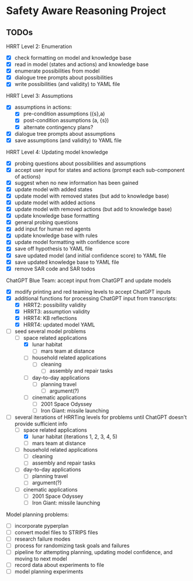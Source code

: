 # Safety Aware Reasoning Project

## TODOs

HRRT Level 2: Enumeration
- [x] check formatting on model and knowledge base
- [x] read in model (states and actions) and knowledge base
- [x] enumerate possibilities from model
- [x] dialogue tree prompts about possibilities
- [x] write possibilities (and validity) to YAML file

HRRT Level 3: Assumptions
- [x] assumptions in actions:
	- [x] pre-condition assumptions ({s},a)
	- [x] post-condition assumptions (a, {s})
	- [x] alternate contingency plans?
- [x] dialogue tree prompts about assumptions
- [x] save assumptions (and validity) to YAML file

HRRT Level 4: Updating model knowledge
- [x] probing questions about possibilities and assumptions
- [x] accept user input for states and actions (prompt each sub-component of actions)
- [x] suggest when no new information has been gained
- [x] update model with added states
- [x] update model with removed states (but add to knowledge base)
- [x] update model with added actions
- [x] update model with removed actions (but add to knowledge base)
- [x] update knowledge base formatting
- [x] general probing questions
- [x] add input for human red agents
- [x] update knowledge base with rules
- [x] update model formatting with confidence score
- [x] save off hypothesis to YAML file
- [x] save updated model (and initial confidence score) to YAML file
- [x] save updated knowledge base to YAML file
- [x] remove SAR code and SAR todos

ChatGPT Blue Team: accept input from ChatGPT and update models
- [x] modify printing and red teaming levels to accept ChatGPT inputs
- [x] additional functions for processing ChatGPT input from transcripts:
	- [x] HRRT2: possibility validity
	- [x] HRRT3: assumption validity
	- [x] HRRT4: KB reflections
	- [x] HRRT4: updated model YAML
- [ ] seed several model problems
  - [ ] space related applications
	  - [x] lunar habitat
		- [ ] mars team at distance
	- [ ] household related applications
	  - [ ] cleaning
		- [ ] assembly and repair tasks
	- [ ] day-to-day applications
	  - [ ] planning travel
		- [ ] argument(?)
	- [ ] cinematic applications
		- [ ] 2001 Space Odyssey
		- [ ] Iron Giant: missile launching
- [ ] several iterations of HRRTing levels for problems until ChatGPT doesn't provide sufficient info
	- [ ] space related applications
		- [x] lunar habitat (iterations 1, 2, 3, 4, 5)
		- [ ] mars team at distance
	- [ ] household related applications
		- [ ] cleaning
		- [ ] assembly and repair tasks
	- [ ] day-to-day applications
		- [ ] planning travel
		- [ ] argument(?)
	- [ ] cinematic applications
		- [ ] 2001 Space Odyssey
		- [ ] Iron Giant: missile launching

Model planning problems:
- [ ] incorporate pyperplan
- [ ] convert model files to STRIPS files
- [ ] research failure modes
- [ ] process for randomizing task goals and failures
- [ ] pipeline for attempting planning, updating model confidence, and moving to next model
- [ ] record data about experiments to file
- [ ] model planning experiments
